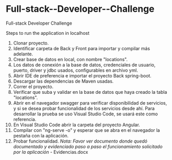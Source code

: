 # Full-stack--Developer--Challenge
Full-stack‌ ‌Developer‌ ‌Challenge

 Steps to run the application in localhost
 
 1. Clonar proyecto.
 2. Identificar carpeta de Back y Front para importar y compilar más adelante.
 3. Crear base de datos en local, con nombre "locations".
 4. Los datos de conexión a la base de datos, credenciales de usuario, puerto, driver y jdbc usados, configurables en archivo yml.
 5. Abrir IDE de preferencia e importar el proyecto Back spring-boot.
 6. Descargar las dependencias de Maven usadas.
 7. Correr el proyecto.
 8. Verificar que suba y validar en la base de datos que haya creado la tabla "locations".
 9. Abrir en el navegador swagger para verificar disponibilidad de servicios, y si se desea probar funcionalidad de los servicios desde ahí.
    Para desarrollar la prueba se uso Visual Studio Code, se usará este como referencia.
 10. En Visual Studio Code abrir la carpeta del proyecto Angular.
 11. Compilar con "ng-serve -o" y esperar que se abra en el navegador la pestaña con la aplicación.
 12. Probar funcionalidad.
 *Nota: Favor ver documento donde quedó documentado y evidenciado paso a paso el funcionamiento solicitado por la aplicación* - Evidencias.docx
